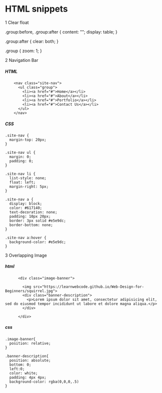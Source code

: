 # HTML snippets

1 Clear float

.group:before,
.group:after {
	content: "";
	display: table;
}

.group:after {
	clear: both;
}

.group {
	zoom: 1;
}


2 Navigation Bar

##### HTML
```
    <nav class="site-nav">
      <ul class="group">
        <li><a href="#">Home</a></li>
        <li><a href="#">About</a></li>
        <li><a href="#">Portfolio</a></li>
        <li><a href="#">Contact Us</a></li>
      </ul>
    </nav>
 ```

##### CSS
```
.site-nav {
  margin-top: 20px;
}

.site-nav ul {
  margin: 0;
  padding: 0;
}

.site-nav li {
  list-style: none;
  float: left;
  margin-right: 5px;
}

.site-nav a {
  display: block;
  color: #617140;
  text-decoration: none;
  padding: 10px 20px;
  border: 3px solid #e5e9dc;
  border-bottom: none;
}

.site-nav a:hover {
  background-color: #e5e9dc;
}
```

3 Overlapping Image

##### html

```
      <div class="image-banner">
      
        <img src="https://learnwebcode.github.io/Web-Design-for-Beginners/squirrel.jpg">
        <div class="banner-description">
          <p>Lorem ipsum dolor sit amet, consectetur adipisicing elit, sed do eiusmod tempor incididunt ut labore et dolore magna aliqua.</p>
        </div>
        
      </div>

```
##### css
```
.image-banner{
  position: relative;
}

.banner-description{
  position: absolute;
  bottom: 0;
  left:0;
  color: white;
  padding: 4px 4px;
  background-color: rgba(0,0,0,.5)
}
```
